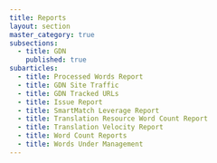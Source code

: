 ```yaml
---
title: Reports
layout: section
master_category: true
subsections:
  - title: GDN
    published: true
subarticles:
  - title: Processed Words Report
  - title: GDN Site Traffic
  - title: GDN Tracked URLs
  - title: Issue Report
  - title: SmartMatch Leverage Report
  - title: Translation Resource Word Count Report
  - title: Translation Velocity Report
  - title: Word Count Reports
  - title: Words Under Management
---
```



